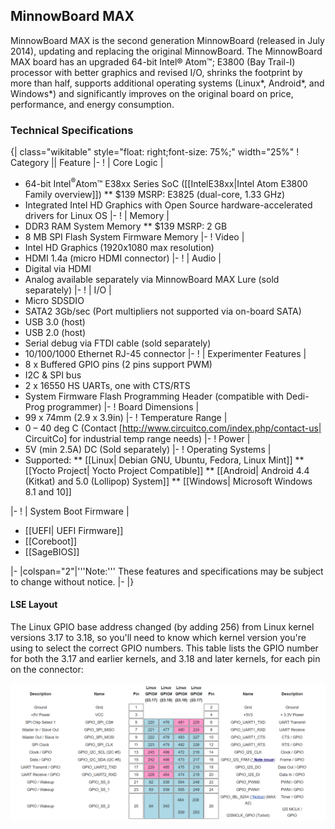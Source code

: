 ## MinnowBoard MAX 

MinnowBoard MAX is the second generation MinnowBoard (released in July 2014), updating and replacing the original MinnowBoard. The MinnowBoard MAX board has an upgraded 64-bit Intel® Atom™; E3800 (Bay Trail-I) processor with better graphics and revised I/O, shrinks the footprint by more than half, supports additional operating systems (Linux*, Android*, and Windows*) and significantly improves on the original board on price, performance, and energy consumption.

### Technical Specifications

{| class="wikitable" style="float: right;font-size: 75%;" width="25%"
 ! Category	||	Feature
 |-
 ! | Core Logic
 |
* 64-bit Intel<sup>&reg;</sup>Atom&trade; E38xx Series SoC ([[IntelE38xx|Intel Atom E3800 Family overview]])
** $139 MSRP: E3825 (dual-core, 1.33 GHz)
* Integrated Intel HD Graphics with Open Source hardware-accelerated drivers for Linux OS
 |-
 ! | Memory
 |
* DDR3 RAM System Memory
** $139 MSRP: 2 GB
* 8 MB SPI Flash System Firmware Memory
 |-
 ! Video
 |	
* Intel HD Graphics (1920x1080 max resolution)
* HDMI 1.4a (micro HDMI connector)
 |-
 ! | Audio
 |	
* Digital via HDMI
* Analog available separately via MinnowBoard MAX Lure (sold separately)
 |-
 ! | I/O
 |	
* Micro SDSDIO
* SATA2 3Gb/sec (Port multipliers not supported via on-board SATA)
* USB 3.0 (host)
* USB 2.0 (host)
* Serial debug via FTDI cable (sold separately)
* 10/100/1000 Ethernet RJ-45 connector
 |-
 ! |  Experimenter Features
 | 	
* 8 x Buffered GPIO pins (2 pins support PWM)
* I2C &amp; SPI bus
* 2 x 16550 HS UARTs, one with CTS/RTS 	 	
* System Firmware Flash Programming Header (compatible with Dedi-Prog programmer)
 |-
 ! Board Dimensions
 |	
* 99 x 74mm (2.9 x 3.9in)
 |-
 ! Temperature Range
 |	
* 0 – 40 deg C (Contact [http://www.circuitco.com/index.php/contact-us| CircuitCo] for industrial temp range needs)
 |-
 ! Power
 |	
* 5V (min 2.5A) DC (Sold separately)
 |-
 ! Operating Systems
 |
* Supported:
** [[Linux| Debian GNU, Ubuntu, Fedora, Linux Mint]]
** [[Yocto Project| Yocto Project Compatible]]
** [[Android| Android 4.4 (Kitkat) and 5.0 (Lollipop) System]]
** [[Windows| Microsoft Windows 8.1 and 10]]

 |-
 ! | System Boot Firmware
 |	
* [[UEFI| UEFI Firmware]]
* [[Coreboot]] 
* [[SageBIOS]]

 |-
 |colspan="2"|'''Note:''' These features and specifications may be subject to change without notice.
 |-
|}

#### LSE Layout

The Linux GPIO base address changed (by adding 256) from Linux kernel versions 3.17 to 3.18, so you'll need to know which kernel version you're using to select the correct GPIO numbers. This table lists the GPIO number for both the 3.17 and earlier kernels, and 3.18 and later kernels, for each pin on the connector:

![MinnowBoard MAX LSE Layout](pages/legacy-boards/minnowboard-max/lse-layout.png)

